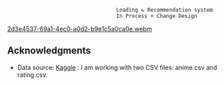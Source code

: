                                        Loading ↻ Recommendation system
                                       In Process + Change Design

[2d3e4537-69a1-4ec0-a0d2-b9e1c5a0ca0e.webm](https://github.com/user-attachments/assets/504381c7-78f4-48e5-8174-854ce6329e51)

## Acknowledgments
- Data source: [Kaggle](https://www.kaggle.com/datasets/CooperUnion/anime-recommendations-database) : I am working with two CSV files: anime.csv and rating.csv.
